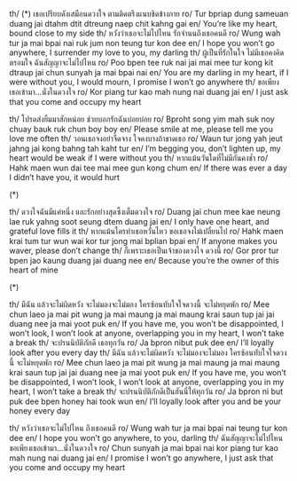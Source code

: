 th/ (\*) เธอเปรียบดังเสมือนดวงใจ ตามติดตรึงแนบชิดข้างกาย
ro/ Tur bpriap dung sameuan duang jai dtahm dtit dtreung naep chit kahng gai
en/ You’re like my heart, bound close to my side
th/ หวังว่าเธอจะไม่ไปไหน รักจำนนถึงเธอคนดี
ro/ Wung wah tur ja mai bpai nai ruk jum non teung tur kon dee
en/ I hope you won’t go anywhere, I surrender my love to you, my darling
th/ ผู้เป็นที่รักในใจ ไม่มีเธอคงคิดตรอมใจ ฉันสัญญาจะไม่ไปไหน
ro/ Poo bpen tee ruk nai jai mai mee tur kong kit dtraup jai chun sunyah ja mai bpai nai
en/ You are my darling in my heart, if I were without you, I would mourn, I promise I won’t go anywhere
th/ ขอเพียงเธอเข้ามา…นั่งในดวงใจ
ro/ Kor piang tur kao mah nung nai duang jai
en/ I just ask that you come and occupy my heart

th/ โปรดส่งยิ้มมาสักหน่อย ช่วยบอกรักฉันบ่อยบ่อย
ro/ Bproht song yim mah suk noy chuay bauk ruk chun boy boy
en/ Please smile at me, please tell me you love me often
th/ วอนเธอจงอย่าจืดจาง ใจคงบางถ้าขาดเธอ
ro/ Waun tur jong yah jeut jahng jai kong bahng tah kaht tur
en/ I’m begging you, don’t lighten up, my heart would be weak if I were without you
th/ หากแม้นวันใดที่ไม่มีกันคงช้ำ
ro/ Hahk maen wun dai tee mai mee gun kong chum
en/ If there was ever a day I didn’t have you, it would hurt

(\*)

th/ ดวงใจฉันมีแค่หนึ่ง และรักอย่างสุดซึ้งเต็มดวงใจ
ro/ Duang jai chun mee kae neung lae ruk yahng soot seung dtem duang jai
en/ I only have one heart, and grateful love fills it
th/ หากแม้นใครทำเธอหวั่นไหว ขอเธอจงไม่เปลี่ยนไป
ro/ Hahk maen krai tum tur wun wai kor tur jong mai bplian bpai
en/ If anyone makes you waver, please don’t change
th/ ก็เพราะเธอเป็นเจ้าของดวงใจ ดวงนี้
ro/ Gor pror tur bpen jao kaung duang jai duang nee
en/ Because you’re the owner of this heart of mine

(\*)

th/ มีฉัน แล้วจะไม่ผิดหวัง จะไม่มองจะไม่มอง ใครซ้อนทับใจใจดวงนี้ จะไม่หยุดพัก
ro/ Mee chun laeo ja mai pit wung ja mai maung ja mai maung krai saun tup jai jai duang nee ja mai yoot puk
en/ If you have me, you won’t be disappointed, I won’t look, I won’t look at anyone, overlapping you in my heart, I won’t take a break
th/ จะปรนนิบัติภักดี เธอทุกวัน
ro/ Ja bpron nibut puk dee
en/ I’ll loyally look after you every day
th/ มีฉัน แล้วจะไม่ผิดหวัง จะไม่มองจะไม่มอง ใครซ้อนทับใจใจดวงนี้ จะไม่หยุดพัก
ro/ Mee chun laeo ja mai pit wung ja mai maung ja mai maung krai saun tup jai jai duang nee ja mai yoot puk
en/ If you have me, you won’t be disappointed, I won’t look, I won’t look at anyone, overlapping you in my heart, I won’t take a break
th/ จะปรนนิบัติภักดีเป็นฮันนี่ให้ทุกวัน
ro/ Ja bpron ni but puk dee bpen honey hai took wun
en/ I’ll loyally look after you and be your honey every day

th/ หวังว่าเธอจะไม่ไปไหน ถึงเธอคนดี
ro/ Wung wah tur ja mai bpai nai teung tur kon dee
en/ I hope you won’t go anywhere, to you, darling
th/ ฉันสัญญาจะไม่ไปไหน ขอเพียงเธอเข้ามา…นั่งในดวงใจ
ro/ Chun sunyah ja mai bpai nai kor piang tur kao mah nung nai duang jai
en/ I promise I won’t go anywhere, I just ask that you come and occupy my heart
